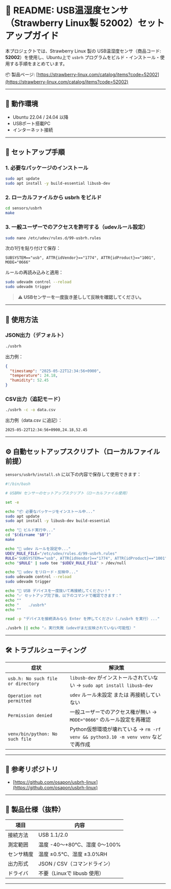 # 📘 README: USB温湿度センサ（Strawberry Linux製 52002）セットアップガイド

本プロジェクトでは、Strawberry Linux 製の USB温湿度センサ（商品コード: **52002**）を使用し、Ubuntu上で `usbrh` プログラムをビルド・インストール・使用する手順をまとめています。

📦 製品ページ: [https://strawberry-linux.com/catalog/items?code=52002](https://strawberry-linux.com/catalog/items?code=52002)

---

## 🔧 動作環境

* Ubuntu 22.04 / 24.04 以降
* USBポート搭載PC
* インターネット接続

---

## 🚀 セットアップ手順

### 1. 必要なパッケージのインストール

```bash
sudo apt update
sudo apt install -y build-essential libusb-dev
```

### 2. ローカルファイルから usbrh をビルド

```bash
cd sensors/usbrh
make
```

### 3. 一般ユーザーでのアクセスを許可する（udevルール設定）

```bash
sudo nano /etc/udev/rules.d/99-usbrh.rules
```

次の1行を貼り付けて保存：

```
SUBSYSTEM=="usb", ATTR{idVendor}=="1774", ATTR{idProduct}=="1001", MODE="0666"
```

ルールの再読み込みと適用：

```bash
sudo udevadm control --reload
sudo udevadm trigger
```

> ⚠️ **USBセンサーを一度抜き差しして反映を確認してください。**

---

## 🧪 使用方法

### JSON出力（デフォルト）

```bash
./usbrh
```

出力例：

```json
{
  "timestamp": "2025-05-22T12:34:56+0900",
  "temperature": 24.18,
  "humidity": 52.45
}
```

### CSV出力（追記モード）

```bash
./usbrh -c -o data.csv
```

出力例（data.csv に追記）：

```
2025-05-22T12:34:56+0900,24.18,52.45
```

---

## ⚙️ 自動セットアップスクリプト（ローカルファイル前提）

`sensors/usbrh/install.sh` に以下の内容で保存して使用できます：

```bash
#!/bin/bash

# USBRH センサーのセットアップスクリプト（ローカルファイル使用）

set -e

echo "📦 必要なパッケージをインストール中..."
sudo apt update
sudo apt install -y libusb-dev build-essential

echo "🔨 ビルド実行中..."
cd "$(dirname "$0")"
make

echo "📜 udev ルールを設定中..."
UDEV_RULE_FILE="/etc/udev/rules.d/99-usbrh.rules"
RULE='SUBSYSTEM=="usb", ATTR{idVendor}=="1774", ATTR{idProduct}=="1001", MODE="0666"'
echo "$RULE" | sudo tee "$UDEV_RULE_FILE" > /dev/null

echo "🔁 udev をリロード・反映中..."
sudo udevadm control --reload
sudo udevadm trigger

echo "🔌 USB デバイスを一度抜いて再接続してください！"
echo "✅ セットアップ完了後、以下のコマンドで確認できます："
echo ""
echo "    ./usbrh"
echo ""

read -p "デバイスを接続済みなら Enter を押してください（./usbrh を実行）..."

./usbrh || echo "⚠️ 実行失敗（udevがまだ反映されていない可能性）"
```

---

## 🛠 トラブルシューティング

| 症状                                 | 解決策                                                                |
| ---------------------------------- | ------------------------------------------------------------------ |
| `usb.h: No such file or directory` | `libusb-dev` がインストールされていない → `sudo apt install libusb-dev`         |
| `Operation not permitted`          | `udev` ルール未設定 または 再接続していない                                         |
| `Permission denied`                | 一般ユーザーでのアクセス権が無い → `MODE="0666"` のルール設定を再確認                        |
| `venv/bin/python: No such file`    | Python仮想環境が壊れている → `rm -rf venv && python3.10 -m venv venv` などで再作成 |

---

## 📂 参考リポジトリ

* [https://github.com/osapon/usbrh-linux](https://github.com/osapon/usbrh-linux)

---

## 📝 製品仕様（抜粋）

| 項目    | 内容                    |
| ----- | --------------------- |
| 接続方法  | USB 1.1/2.0           |
| 測定範囲  | 温度 -40～+80℃、湿度 0～100% |
| センサ精度 | 温度 ±0.5℃、湿度 ±3.0%RH   |
| 出力形式  | JSON / CSV（コマンドライン）   |
| ドライバ  | 不要（Linuxで libusb 使用）  |

---
